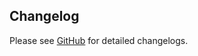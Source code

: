 ## Changelog

Please see [GitHub](https://github.com/marcoroth/turbo-ruby/releases) for detailed changelogs.
